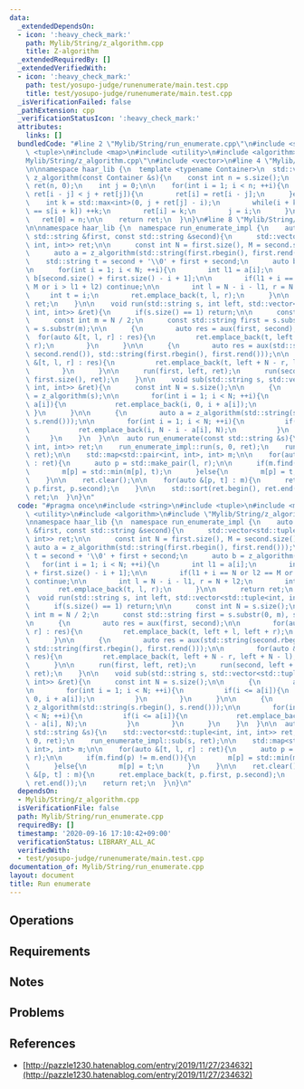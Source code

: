 ```yaml
---
data:
  _extendedDependsOn:
  - icon: ':heavy_check_mark:'
    path: Mylib/String/z_algorithm.cpp
    title: Z-algorithm
  _extendedRequiredBy: []
  _extendedVerifiedWith:
  - icon: ':heavy_check_mark:'
    path: test/yosupo-judge/runenumerate/main.test.cpp
    title: test/yosupo-judge/runenumerate/main.test.cpp
  _isVerificationFailed: false
  _pathExtension: cpp
  _verificationStatusIcon: ':heavy_check_mark:'
  attributes:
    links: []
  bundledCode: "#line 2 \"Mylib/String/run_enumerate.cpp\"\n#include <string>\n#include\
    \ <tuple>\n#include <map>\n#include <utility>\n#include <algorithm>\n#line 2 \"\
    Mylib/String/z_algorithm.cpp\"\n#include <vector>\n#line 4 \"Mylib/String/z_algorithm.cpp\"\
    \n\nnamespace haar_lib {\n  template <typename Container>\n  std::vector<int>\
    \ z_algorithm(const Container &s){\n    const int n = s.size();\n    std::vector<int>\
    \ ret(n, 0);\n    int j = 0;\n\n    for(int i = 1; i < n; ++i){\n      if(i +\
    \ ret[i - j] < j + ret[j]){\n        ret[i] = ret[i - j];\n      }else{\n    \
    \    int k = std::max<int>(0, j + ret[j] - i);\n        while(i + k < n and s[k]\
    \ == s[i + k]) ++k;\n        ret[i] = k;\n        j = i;\n      }\n    }\n\n \
    \   ret[0] = n;\n\n    return ret;\n  }\n}\n#line 8 \"Mylib/String/run_enumerate.cpp\"\
    \n\nnamespace haar_lib {\n  namespace run_enumerate_impl {\n    auto aux(const\
    \ std::string &first, const std::string &second){\n      std::vector<std::tuple<int,\
    \ int, int>> ret;\n\n      const int N = first.size(), M = second.size();\n\n\
    \      auto a = z_algorithm(std::string(first.rbegin(), first.rend()));\n\n  \
    \    std::string t = second + '\\0' + first + second;\n      auto b = z_algorithm(t);\n\
    \n      for(int i = 1; i < N; ++i){\n        int l1 = a[i];\n        int l2 =\
    \ b[second.size() + first.size() - i + 1];\n\n        if(l1 + i == N or l2 ==\
    \ M or i > l1 + l2) continue;\n\n        int l = N - i - l1, r = N + l2;\n   \
    \     int t = i;\n        ret.emplace_back(t, l, r);\n      }\n\n      return\
    \ ret;\n    }\n\n    void run(std::string s, int left, std::vector<std::tuple<int,\
    \ int, int>> &ret){\n      if(s.size() == 1) return;\n\n      const int N = s.size();\n\
    \      const int m = N / 2;\n      const std::string first = s.substr(0, m), second\
    \ = s.substr(m);\n\n      {\n        auto res = aux(first, second);\n\n      \
    \  for(auto &[t, l, r] : res){\n          ret.emplace_back(t, left + l, left +\
    \ r);\n        }\n      }\n\n      {\n        auto res = aux(std::string(second.rbegin(),\
    \ second.rend()), std::string(first.rbegin(), first.rend()));\n\n        for(auto\
    \ &[t, l, r] : res){\n          ret.emplace_back(t, left + N - r, left + N - l);\n\
    \        }\n      }\n\n      run(first, left, ret);\n      run(second, left +\
    \ first.size(), ret);\n    }\n\n    void sub(std::string s, std::vector<std::tuple<int,\
    \ int, int>> &ret){\n      const int N = s.size();\n\n      {\n        auto a\
    \ = z_algorithm(s);\n\n        for(int i = 1; i < N; ++i){\n          if(i <=\
    \ a[i]){\n            ret.emplace_back(i, 0, i + a[i]);\n          }\n       \
    \ }\n      }\n\n      {\n        auto a = z_algorithm(std::string(s.rbegin(),\
    \ s.rend()));\n\n        for(int i = 1; i < N; ++i){\n          if(i <= a[i]){\n\
    \            ret.emplace_back(i, N - i - a[i], N);\n          }\n        }\n \
    \     }\n    }\n  }\n\n  auto run_enumerate(const std::string &s){\n    std::vector<std::tuple<int,\
    \ int, int>> ret;\n    run_enumerate_impl::run(s, 0, ret);\n    run_enumerate_impl::sub(s,\
    \ ret);\n\n    std::map<std::pair<int, int>, int> m;\n\n    for(auto &[t, l, r]\
    \ : ret){\n      auto p = std::make_pair(l, r);\n\n      if(m.find(p) != m.end()){\n\
    \        m[p] = std::min(m[p], t);\n      }else{\n        m[p] = t;\n      }\n\
    \    }\n\n    ret.clear();\n\n    for(auto &[p, t] : m){\n      ret.emplace_back(t,\
    \ p.first, p.second);\n    }\n\n    std::sort(ret.begin(), ret.end());\n    return\
    \ ret;\n  }\n}\n"
  code: "#pragma once\n#include <string>\n#include <tuple>\n#include <map>\n#include\
    \ <utility>\n#include <algorithm>\n#include \"Mylib/String/z_algorithm.cpp\"\n\
    \nnamespace haar_lib {\n  namespace run_enumerate_impl {\n    auto aux(const std::string\
    \ &first, const std::string &second){\n      std::vector<std::tuple<int, int,\
    \ int>> ret;\n\n      const int N = first.size(), M = second.size();\n\n     \
    \ auto a = z_algorithm(std::string(first.rbegin(), first.rend()));\n\n      std::string\
    \ t = second + '\\0' + first + second;\n      auto b = z_algorithm(t);\n\n   \
    \   for(int i = 1; i < N; ++i){\n        int l1 = a[i];\n        int l2 = b[second.size()\
    \ + first.size() - i + 1];\n\n        if(l1 + i == N or l2 == M or i > l1 + l2)\
    \ continue;\n\n        int l = N - i - l1, r = N + l2;\n        int t = i;\n \
    \       ret.emplace_back(t, l, r);\n      }\n\n      return ret;\n    }\n\n  \
    \  void run(std::string s, int left, std::vector<std::tuple<int, int, int>> &ret){\n\
    \      if(s.size() == 1) return;\n\n      const int N = s.size();\n      const\
    \ int m = N / 2;\n      const std::string first = s.substr(0, m), second = s.substr(m);\n\
    \n      {\n        auto res = aux(first, second);\n\n        for(auto &[t, l,\
    \ r] : res){\n          ret.emplace_back(t, left + l, left + r);\n        }\n\
    \      }\n\n      {\n        auto res = aux(std::string(second.rbegin(), second.rend()),\
    \ std::string(first.rbegin(), first.rend()));\n\n        for(auto &[t, l, r] :\
    \ res){\n          ret.emplace_back(t, left + N - r, left + N - l);\n        }\n\
    \      }\n\n      run(first, left, ret);\n      run(second, left + first.size(),\
    \ ret);\n    }\n\n    void sub(std::string s, std::vector<std::tuple<int, int,\
    \ int>> &ret){\n      const int N = s.size();\n\n      {\n        auto a = z_algorithm(s);\n\
    \n        for(int i = 1; i < N; ++i){\n          if(i <= a[i]){\n            ret.emplace_back(i,\
    \ 0, i + a[i]);\n          }\n        }\n      }\n\n      {\n        auto a =\
    \ z_algorithm(std::string(s.rbegin(), s.rend()));\n\n        for(int i = 1; i\
    \ < N; ++i){\n          if(i <= a[i]){\n            ret.emplace_back(i, N - i\
    \ - a[i], N);\n          }\n        }\n      }\n    }\n  }\n\n  auto run_enumerate(const\
    \ std::string &s){\n    std::vector<std::tuple<int, int, int>> ret;\n    run_enumerate_impl::run(s,\
    \ 0, ret);\n    run_enumerate_impl::sub(s, ret);\n\n    std::map<std::pair<int,\
    \ int>, int> m;\n\n    for(auto &[t, l, r] : ret){\n      auto p = std::make_pair(l,\
    \ r);\n\n      if(m.find(p) != m.end()){\n        m[p] = std::min(m[p], t);\n\
    \      }else{\n        m[p] = t;\n      }\n    }\n\n    ret.clear();\n\n    for(auto\
    \ &[p, t] : m){\n      ret.emplace_back(t, p.first, p.second);\n    }\n\n    std::sort(ret.begin(),\
    \ ret.end());\n    return ret;\n  }\n}\n"
  dependsOn:
  - Mylib/String/z_algorithm.cpp
  isVerificationFile: false
  path: Mylib/String/run_enumerate.cpp
  requiredBy: []
  timestamp: '2020-09-16 17:10:42+09:00'
  verificationStatus: LIBRARY_ALL_AC
  verifiedWith:
  - test/yosupo-judge/runenumerate/main.test.cpp
documentation_of: Mylib/String/run_enumerate.cpp
layout: document
title: Run enumerate
---
```


## Operations

## Requirements

## Notes

## Problems

## References

- [http://pazzle1230.hatenablog.com/entry/2019/11/27/234632](http://pazzle1230.hatenablog.com/entry/2019/11/27/234632)
